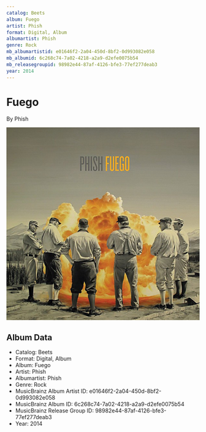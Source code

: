 ```yaml
---
catalog: Beets
album: Fuego
artist: Phish
format: Digital, Album
albumartist: Phish
genre: Rock
mb_albumartistid: e01646f2-2a04-450d-8bf2-0d993082e058
mb_albumid: 6c268c74-7a02-4218-a2a9-d2efe0075b54
mb_releasegroupid: 98982e44-87af-4126-bfe3-77ef277deab3
year: 2014
---
```


# Fuego

By Phish

![](../../assets/beetscovers/Phish-Fuego.jpg)

## Album Data

- Catalog: Beets
- Format: Digital, Album
- Album: Fuego
- Artist: Phish
- Albumartist: Phish
- Genre: Rock
- MusicBrainz Album Artist ID: e01646f2-2a04-450d-8bf2-0d993082e058
- MusicBrainz Album ID: 6c268c74-7a02-4218-a2a9-d2efe0075b54
- MusicBrainz Release Group ID: 98982e44-87af-4126-bfe3-77ef277deab3
- Year: 2014

